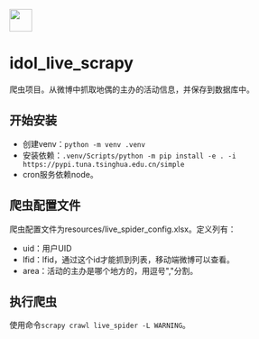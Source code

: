 [<img src="https://api.gitsponsors.com/api/badge/img?id=98806656" height="40">](https://api.gitsponsors.com/api/badge/link?p=5a5ig2BFPwUsOungg6IEKT75dLJ8ylyawqWr5ueKLdO+mHm3hJAAEARYRD4yivrh5yd8zhtCZeM45wDkT3R7H1eDgt2JM9MOg6u8IardzcJI0K51nJslq/p+8Ewg3L+5gqlGscmStyqvWAzgerZEfA==)   

# idol_live_scrapy

爬虫项目。从微博中抓取地偶的主办的活动信息，并保存到数据库中。

## 开始安装

* 创建venv：`python -m venv .venv`
* 安装依赖：`.venv/Scripts/python -m pip install -e . -i https://pypi.tuna.tsinghua.edu.cn/simple`
* cron服务依赖node。

## 爬虫配置文件

爬虫配置文件为resources/live_spider_config.xlsx。定义列有：
* uid：用户UID
* lfid：lfid，通过这个id才能抓到列表，移动端微博可以查看。
* area：活动的主办是哪个地方的，用逗号","分割。

## 执行爬虫
使用命令`scrapy crawl live_spider -L WARNING`。
